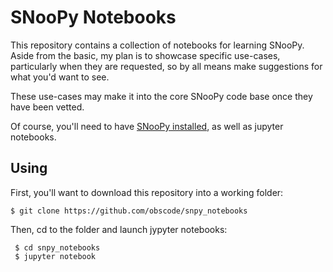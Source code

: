 # SNooPy Notebooks

This repository contains a collection of notebooks for learning SNooPy. Aside from the basic,
my plan is to showcase specific use-cases, particularly when they are requested, so by all means
make suggestions for what you'd want to see.

These use-cases may make it into the core SNooPy code base once they have been vetted.

Of course, you'll need to have [SNooPy installed](https://csp.obs.carnegiescience.edu/data/snpy), 
as well as jupyter notebooks.

## Using

First, you'll want to download this repository into a working folder:

    $ git clone https://github.com/obscode/snpy_notebooks
  
Then, cd to the folder and launch jypyter notebooks:

     $ cd snpy_notebooks
     $ jupyter notebook
